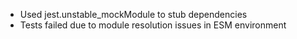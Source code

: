 - Used jest.unstable_mockModule to stub dependencies
- Tests failed due to module resolution issues in ESM environment
